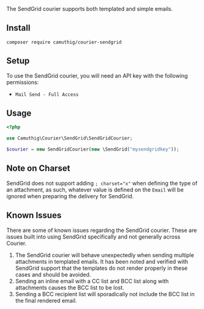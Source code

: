 The SendGrid courier supports both templated and simple emails. 

## Install

`composer require camuthig/courier-sendgrid`

## Setup

To use the SendGrid courier, you will need an API key with the following permissions:

* `Mail Send - Full Access`

## Usage

```php
<?php

use Camuthig\Courier\SendGrid\SendGridCourier;

$courier = new SendGridCourier(new \SendGrid("mysendgridkey"));
```

## Note on Charset

SendGrid does not support adding `; charset="x"` when defining the type of an
attachment, as such, whatever value is defined on the `Email` will be ignored
when preparing the delivery for SendGrid.

## Known Issues

There are some of known issues regarding the SendGrid courier. These are
issues built into using SendGrid specifically and not generally across Courier.

1. The SendGrid courier will behave unexpectedly when sending multiple attachments
in templated emails. It has been noted and verified with SendGrid support that the
templates do not render properly in these cases and should be avoided.
1. Sending an inline email with a CC list and BCC list along with attachments causes
the BCC list to be lost.
1. Sending a BCC recipient list will sporadically not include the BCC list in the
final rendered email.
